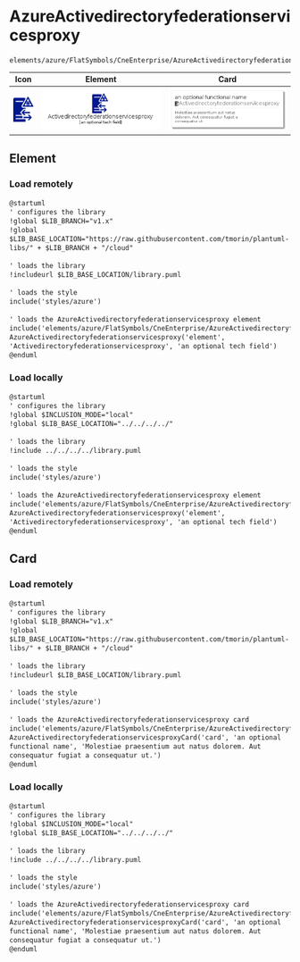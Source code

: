 # AzureActivedirectoryfederationservicesproxy
```text
elements/azure/FlatSymbols/CneEnterprise/AzureActivedirectoryfederationservicesproxy
```
| Icon | Element | Card |
| :-: | :-: | --- |
| ![AzureActivedirectoryfederationservicesproxy icon](../../../../icons/azure/FlatSymbols/CneEnterprise/AzureActivedirectoryfederationservicesproxy.png) | ![AzureActivedirectoryfederationservicesproxy element](AzureActivedirectoryfederationservicesproxy.element.png) | ![AzureActivedirectoryfederationservicesproxy card](AzureActivedirectoryfederationservicesproxy.card.png) |
## Element
### Load remotely
```plantuml
@startuml
' configures the library
!global $LIB_BRANCH="v1.x"
!global $LIB_BASE_LOCATION="https://raw.githubusercontent.com/tmorin/plantuml-libs/" + $LIB_BRANCH + "/cloud"

' loads the library
!includeurl $LIB_BASE_LOCATION/library.puml

' loads the style
include('styles/azure')

' loads the AzureActivedirectoryfederationservicesproxy element
include('elements/azure/FlatSymbols/CneEnterprise/AzureActivedirectoryfederationservicesproxy')
AzureActivedirectoryfederationservicesproxy('element', 'Activedirectoryfederationservicesproxy', 'an optional tech field')
@enduml
```
### Load locally
```plantuml
@startuml
' configures the library
!global $INCLUSION_MODE="local"
!global $LIB_BASE_LOCATION="../../../../"

' loads the library
!include ../../../../library.puml

' loads the style
include('styles/azure')

' loads the AzureActivedirectoryfederationservicesproxy element
include('elements/azure/FlatSymbols/CneEnterprise/AzureActivedirectoryfederationservicesproxy')
AzureActivedirectoryfederationservicesproxy('element', 'Activedirectoryfederationservicesproxy', 'an optional tech field')
@enduml
```
## Card
### Load remotely
```plantuml
@startuml
' configures the library
!global $LIB_BRANCH="v1.x"
!global $LIB_BASE_LOCATION="https://raw.githubusercontent.com/tmorin/plantuml-libs/" + $LIB_BRANCH + "/cloud"

' loads the library
!includeurl $LIB_BASE_LOCATION/library.puml

' loads the style
include('styles/azure')

' loads the AzureActivedirectoryfederationservicesproxy card
include('elements/azure/FlatSymbols/CneEnterprise/AzureActivedirectoryfederationservicesproxy')
AzureActivedirectoryfederationservicesproxyCard('card', 'an optional functional name', 'Molestiae praesentium aut natus dolorem. Aut consequatur fugiat a consequatur ut.')
@enduml
```
### Load locally
```plantuml
@startuml
' configures the library
!global $INCLUSION_MODE="local"
!global $LIB_BASE_LOCATION="../../../../"

' loads the library
!include ../../../../library.puml

' loads the style
include('styles/azure')

' loads the AzureActivedirectoryfederationservicesproxy card
include('elements/azure/FlatSymbols/CneEnterprise/AzureActivedirectoryfederationservicesproxy')
AzureActivedirectoryfederationservicesproxyCard('card', 'an optional functional name', 'Molestiae praesentium aut natus dolorem. Aut consequatur fugiat a consequatur ut.')
@enduml
```
